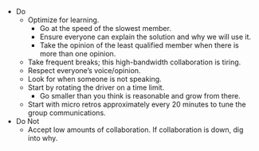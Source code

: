<!--bl
(filemeta
    (title "Hot Tips and Tricks"))
/bl-->

* Do
  * Optimize for learning.
    * Go at the speed of the slowest member.
    * Ensure everyone can explain the solution and why we will use it.
    * Take the opinion of the least qualified member when there is more than one opinion.
  * Take frequent breaks; this high-bandwidth collaboration is tiring.
  * Respect everyone’s voice/opinion.
  * Look for when someone is not speaking.
  * Start by rotating the driver on a time limit.
    * Go smaller than you think is reasonable and grow from there.
  * Start with micro retros approximately every 20 minutes to tune the group communications.
* Do Not
  * Accept low amounts of collaboration. If collaboration is down, dig into why.
